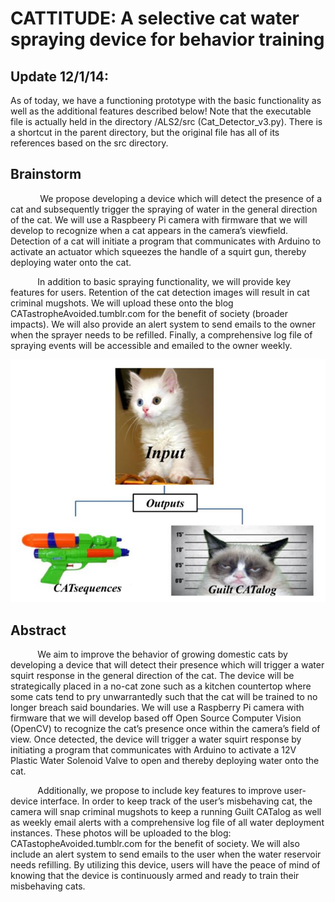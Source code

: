 CATTITUDE: A selective cat water spraying device for behavior training
========

Update 12/1/14:
-----
As of today, we have a functioning prototype with the basic functionality as well as the additional features described below! Note that the executable file is actually held in the directory /ALS2/src (Cat_Detector_v3.py). There is a shortcut in the parent directory, but the original file has all of its references based on the src directory. 


Brainstorm
----
            We propose developing a device which will detect the presence of a cat and subsequently trigger the spraying of water in the general direction of the cat. We will use a Raspbeery Pi camera with firmware that we will develop to recognize when a cat appears in the camera’s viewfield. Detection of a cat will initiate a program that communicates with Arduino to activate an actuator which squeezes the handle of a squirt gun, thereby deploying water onto the cat.

           In addition to basic spraying functionality, we will provide key features for users. Retention of the cat detection images will result in cat criminal mugshots. We will upload these onto the blog CATastropheAvoided.tumblr.com for the benefit of society (broader impacts). We will also provide an alert system to send emails to the owner when the sprayer needs to be refilled. Finally, a comprehensive log file of spraying events will be accessible and emailed to the owner weekly. 

![CATtitude Flow Chart](https://github.com/gac7/421_521_final_project_CATtitude/blob/master/Images/CATtitude_flow.JPG)

Abstract
----

           We aim to improve the behavior of growing domestic cats by developing a device that will detect their presence which will trigger a water squirt response in the general direction of the cat. The device will be strategically placed in a no-cat zone such as a kitchen countertop where some cats tend to pry unwarrantedly such that the cat will be trained to no longer breach said boundaries. We will use a Raspberry Pi camera with firmware that we will develop based off Open Source Computer Vision (OpenCV) to recognize the cat’s presence once within the camera’s field of view. Once detected, the device will trigger a water squirt response by initiating a program that communicates with Arduino to activate a 12V Plastic Water Solenoid Valve to open and thereby deploying water onto the cat.
 
           Additionally, we propose to include key features to improve user-device interface. In order to keep track of the user’s misbehaving cat, the camera will snap criminal mugshots to keep a running Guilt CATalog as well as weekly email alerts with a comprehensive log file of all water deployment instances. These photos will be uploaded to the blog: CATastopheAvoided.tumblr.com for the benefit of society. We will also include an alert system to send emails to the user when the water reservoir needs refilling. By utilizing this device, users will have the peace of mind of knowing that the device is continuously armed and ready to train their misbehaving cats.
